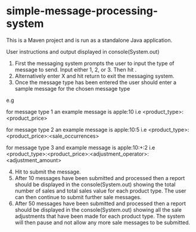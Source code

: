 # simple-message-processing-system

This is a Maven project and is run as a standalone Java application.

User instructions and output displayed in console(System.out)

1) First the messaging system prompts the user to input the type of message to send. Input either 1, 2, or 3. Then hit <return>.
2) Alternatively enter X and hit return to exit the messaging system.
3) Once the message type has been entered the user should enter a sample message for the chosen message type
    
e.g

for message type 1 an example message is apple:10 i.e <product_type>:<product_price>
	
for message type 2 an example message is apple:10:5 i.e <product_type>:<product_price>:<sale_occurrences>

for message type 3 and example message is apple:10:+:2 i.e <product_type>:<product_price>:<adjustment_operator>:<adjustment_amount>
    
4) Hit <return> to submit the message.
5) After 10 messages have been submitted and processed then a report should be displayed in the console(System.out) showing the total number of sales and total sales value for each product type. The user can then continue to submit further sale messages.
6) After 50 messages have been submitted and processed then a report should be displayed in the console(System.out) showing all the sale adjustments that have been made for each product type. The system will then pause and not allow any more sale messages to be submitted.
